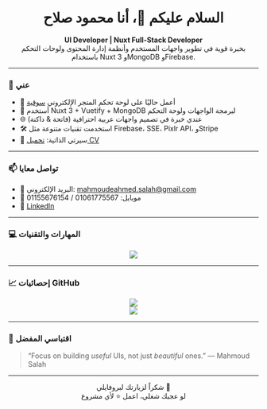 <h1 align="center">السلام عليكم 👋، أنا محمود صلاح</h1>
<p align="center">
  <b>UI Developer | Nuxt Full-Stack Developer</b><br>
  بخبرة قوية في تطوير واجهات المستخدم وأنظمة إدارة المحتوى ولوحات التحكم باستخدام Nuxt 3 وMongoDB وFirebase.
</p>

---

### 💼 عني

- 🔭 أعمل حاليًا على لوحة تحكم المتجر الإلكتروني [سوقية](https://your-dashboard-link.com)
- 🧠 أستخدم Nuxt 3 + Vuetify + MongoDB لبرمجة الواجهات ولوحة التحكم
- 🌐 عندي خبرة في تصميم واجهات عربية احترافية (فاتحة & داكنة)
- 🛠️ استخدمت تقنيات متنوعة مثل Firebase، SSE، Pixlr API، وStripe
- 🧾 سيرتي الذاتية: [تحميل CV](https://your-cv-link.com/mahmoud-salah-resume.pdf)

---

### 📫 تواصل معايا

- 📧 البريد الإلكتروني: [mahmoudeahmed.salah@gmail.com](mailto:mahmoudeahmed.salah@gmail.com)  
- 📱 موبايل: 01061775567 / 01155676154  
- 💼 [LinkedIn](https://linkedin.com/in/mahmoudsalah1)

---

### 💻 المهارات والتقنيات

<p align="center">
  <img src="https://skillicons.dev/icons?i=html,css,js,ts,vue,nuxt,bootstrap,figma,mongodb,firebase,git,github,vercel" />
</p>

---

### 📈 إحصائيات GitHub

<p align="center">
  <img src="https://github-readme-stats.vercel.app/api?username=mahmoudsalah&show_icons=true&theme=tokyonight" />
  <br />
  <img src="https://github-readme-stats.vercel.app/api/top-langs/?username=mahmoudsalah&layout=compact&theme=tokyonight" />
</p>

---

### 📝 اقتباسي المفضل
> “Focus on building *useful* UIs, not just *beautiful* ones.” — Mahmoud Salah

---

<p align="center">
  شكراً لزيارتك لبروفايلي 🙏  
  <br>لو عجبك شغلي، اعمل ⭐ لأي مشروع
</p>
